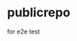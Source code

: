 # publicrepo
for e2e test















































































































































































































































































































































































































































































































































































































































































































































































































































































































































































































































































































































































































































































































































































































































































































































































































































































































































































































































































































































































































































































































































































































































































































































































































































































































































































































































































































































































































































































































































































































































































































































































































































































































































































































































































































































































































































































































































































































































































































































































































































































